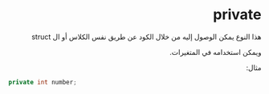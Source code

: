  
<div dir = "rtl">


# private

هذا النوع يمكن الوصول إليه من خلال الكود عن طريق نفس الكلاس أو ال struct 

ويمكن استخدامه في المتغيرات.

مثال:

</div>

```c#
private int number;
```


